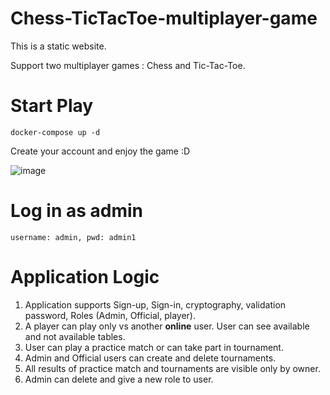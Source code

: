 # Chess-TicTacToe-multiplayer-game

This is a static website. 

Support two multiplayer games : Chess and Tic-Tac-Toe.

# Start Play

	docker-compose up -d

Create your account and enjoy the game :D

![image](https://user-images.githubusercontent.com/39645726/148222679-561234f2-2af4-428b-9e96-93ac779f99c2.png)

# Log in as admin

	username: admin, pwd: admin1
	
# Application Logic

1) Application supports Sign-up, Sign-in, cryptography, validation password, Roles (Admin, Official, player).
2) A player can play only vs another **online** user. User can see available and not available tables. 
3) User can play a practice match or can take part in tournament.
4) Admin and Official users can create and delete tournaments.
5) All results of practice match and tournaments are visible only by owner.
6) Admin can delete and give a new role to user.
